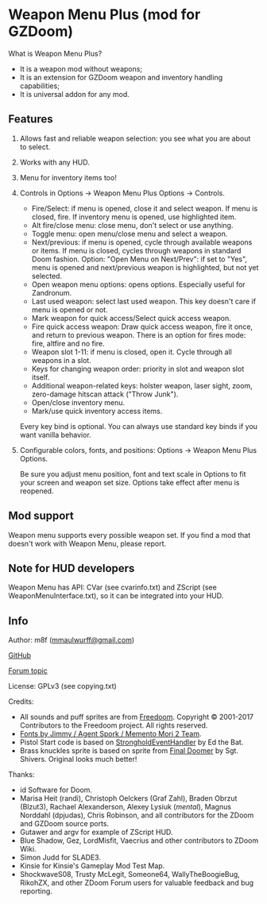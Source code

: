 # Weapon Menu Plus (mod for GZDoom)

What is Weapon Menu Plus?
* It is a weapon mod without weapons;
* It is an extension for GZDoom weapon and inventory handling capabilities;
* It is universal addon for any mod.

## Features

1. Allows fast and reliable weapon selection: you see what you are about to select.
1. Works with any HUD.
1. Menu for inventory items too!
1. Controls in Options -> Weapon Menu Plus Options -> Controls.

   * Fire/Select: if menu is opened, close it and select weapon. If
     menu is closed, fire. If inventory menu is opened, use highlighted item.
   * Alt fire/close menu: close menu, don't select or use anything.
   * Toggle menu: open menu/close menu and select a weapon.
   * Next/previous: if menu is opened, cycle through available weapons or items.
     If menu is closed, cycles through weapons in standard Doom fashion.
     Option: "Open Menu on Next/Prev": if set to "Yes", menu is opened and
     next/previous weapon is highlighted, but not yet selected.
   * Open weapon menu options: opens options. Especially useful for Zandronum.
   * Last used weapon: select last used weapon.
     This key doesn't care if menu is opened or not.
   * Mark weapon for quick access/Select quick access weapon.
   * Fire quick access weapon:
     Draw quick access weapon, fire it once, and return to previous weapon.
     There is an option for fires mode: fire, altfire and no fire.
   * Weapon slot 1-11: if menu is closed, open it.
     Cycle through all weapons in a slot.
   * Keys for changing weapon order: priority in slot and weapon slot itself.
   * Additional weapon-related keys: holster weapon, laser sight, zoom, zero-damage hitscan attack ("Throw Junk").
   * Open/close inventory menu.
   * Mark/use quick inventory access items.

   Every key bind is optional. You can always use standard key binds
   if you want vanilla behavior.

1. Configurable colors, fonts, and positions: Options -> Weapon Menu Plus Options.

   Be sure you adjust menu position, font and text scale in Options to
   fit your screen and weapon set size. Options take effect after menu
   is reopened.

## Mod support

Weapon menu supports every possible weapon set. If you find a mod that
doesn't work with Weapon Menu, please report.

## Note for HUD developers

Weapon Menu has API: CVar (see cvarinfo.txt) and ZScript (see WeaponMenuInterface.txt), so it can be integrated into your HUD.

## Info

Author: m8f (mmaulwurff@gmail.com)

[GitHub](https://github.com/mmaulwurff/weapons-menu)

[Forum topic](https://forum.zdoom.org/viewtopic.php?f=43&t=59498)

License: GPLv3 (see copying.txt)

Credits:
* All sounds and puff sprites are from [Freedoom](https://freedoom.github.io/).
  Copyright © 2001-2017 Contributors to the Freedoom project. All rights reserved.
* [Fonts by Jimmy / Agent Spork / Memento Mori 2 Team](https://forum.zdoom.org/viewtopic.php?f=37&t=33409#p632308).
* Pistol Start code is based on [StrongholdEventHandler](https://github.com/Realm667/Re-Releases/blob/master/stronghold/zscript.txt) by Ed the Bat.
* Brass knuckles sprite is based on sprite from [Final Doomer](https://forum.zdoom.org/viewtopic.php?f=43&t=55061#p973066) by Sgt. Shivers. Original looks much better!

Thanks:
* id Software for Doom.
* Marisa Heit (randi), Christoph Oelckers (Graf Zahl), Braden Obrzut (Blzut3), Rachael Alexanderson, Alexey Lysiuk (_mental_), Magnus Norddahl (dpjudas), Chris Robinson, and all contributors for the ZDoom and GZDoom source ports.
* Gutawer and argv for example of ZScript HUD.
* Blue Shadow, Gez, LordMisfit, Vaecrius and other contributors to ZDoom Wiki.
* Simon Judd for SLADE3.
* Kinsie for Kinsie's Gameplay Mod Test Map.
* ShockwaveS08, Trusty McLegit, Someone64, WallyTheBoogieBug, RikohZX, and other ZDoom Forum users for valuable feedback and bug reporting.
